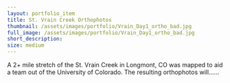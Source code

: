 ```yaml
---
layout: portfolio_item
title: St. Vrain Creek Orthophotos
thumbnail: /assets/images/portfolio/Vrain_Day1_ortho_bad.jpg
full_image: /assets/images/portfolio/Vrain_Day1_ortho_bad.jpg
short_description:
size: medium
---
```


A 2+ mile stretch of the St. Vrain Creek in Longmont, CO was mapped to aid a team out of the University of Colorado. 
The resulting orthophotos will......